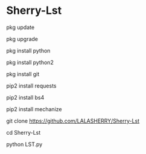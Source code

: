 # Sherry-Lst

pkg update

pkg upgrade

pkg install python

pkg install python2

pkg install git

pip2 install requests

pip2 install bs4

pip2 install mechanize


git clone https://github.com/LALASHERRY/Sherry-Lst


cd Sherry-Lst

python LST.py
